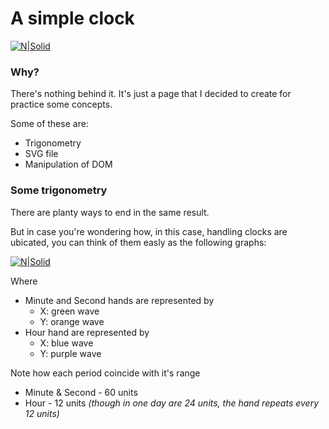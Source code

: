 # A simple clock

[![N|Solid](https://cdn.discordapp.com/attachments/915045284562731113/961985662939176960/Captura_de_pantalla_de_2022-04-08_10-46-15.png)](https://cdn.discordapp.com/attachments/915045284562731113/961985662939176960/Captura_de_pantalla_de_2022-04-08_10-46-15.png)

### Why?
There's nothing behind it. It's just a page that I decided to create for practice some concepts.

Some of these are:
- Trigonometry
- SVG file
- Manipulation of DOM

### Some trigonometry
There are planty ways to end in the same result.

But in case you're wondering how, in this case, handling clocks are ubicated, you can think of them easly as the following graphs:

[![N|Solid](https://cdn.discordapp.com/attachments/915045284562731113/961728817670520883/graph.png)](https://cdn.discordapp.com/attachments/915045284562731113/961728817670520883/graph.png)

Where
- Minute and Second hands are represented by
    - X: green wave
    - Y: orange wave
- Hour hand are represented by
    - X: blue wave
    - Y: purple wave

Note how each period coincide with it's range
- Minute & Second - 60 units 
- Hour - 12 units _(though in one day are 24 units, the hand repeats every 12 units)_
